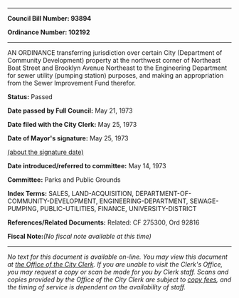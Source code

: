 

********

**Council Bill Number: 93894**
   
**Ordinance Number: 102192**
********

 AN ORDINANCE transferring jurisdiction over certain City (Department of Community Development) property at the northwest corner of Northeast Boat Street and Brooklyn Avenue Northeast to the Engineering Department for sewer utility (pumping station) purposes, and making an appropriation from the Sewer Improvement Fund therefor.

**Status:** Passed
   
**Date passed by Full Council:** May 21, 1973
   
**Date filed with the City Clerk:** May 25, 1973
   
**Date of Mayor's signature:** May 25, 1973
   
[(about the signature date)](/~public/approvaldate.htm)
   
   
   
**Date introduced/referred to committee:** May 14, 1973
   
**Committee:** Parks and Public Grounds
   
   
**Index Terms:** SALES, LAND-ACQUISITION, DEPARTMENT-OF-COMMUNITY-DEVELOPMENT, ENGINEERING-DEPARTMENT, SEWAGE-PUMPING, PUBLIC-UTILITIES, FINANCE, UNIVERSITY-DISTRICT

**References/Related Documents:** Related: CF 275300, Ord 92816

**Fiscal Note:**_(No fiscal note available at this time)_
********

_No text for this document is available on-line. You may view this document at [the Office of the City Clerk](http://www.seattle.gov/leg/clerk/contactUs.htm). If you are unable to visit the Clerk's Office, you may request a copy or scan be made for you by Clerk staff. Scans and copies provided by the Office of the City Clerk are subject to [copy fees](http://clerk.seattle.gov/~public/clerkfees.htm), and the timing of service is dependent on the availability of staff._

